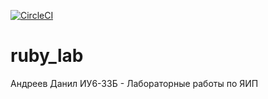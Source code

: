 [![CircleCI](https://circleci.com/gh/Dan1aR/ruby_lab/tree/lab7.svg?style=shield)](https://circleci.com/gh/Dan1aR/ruby_lab/tree/lab7)


# ruby_lab
Андреев Данил ИУ6-33Б - Лабораторные работы по ЯИП
